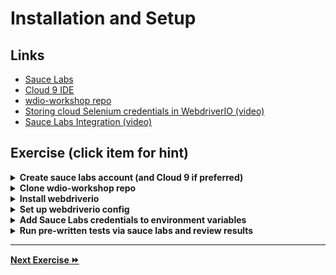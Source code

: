 # Installation and Setup

## Links

- [Sauce Labs](https://saucelabs.com/)
- [Cloud 9 IDE](https://c9.io)
- [wdio-workshop repo](https://github.com/klamping/wdio-workshop)
- [Storing cloud Selenium credentials in WebdriverIO (video)](https://www.youtube.com/watch?v=DiaFdOtUoo8)
- [Sauce Labs Integration (video)](https://www.youtube.com/watch?v=suJGTIuPtlI&t=10m9s)

## Exercise (click item for hint)

<details>
  <summary><b>Create sauce labs account (and Cloud 9 if preferred)</b></summary>

- [Sauce Labs Free Trial](https://saucelabs.com/signup/trial)
- [Cloud 9](https://c9.io)

</details>

<details>
  <summary><b>Clone wdio-workshop repo</b></summary>

    git clone https://github.com/klamping/wdio-workshop.git

</details>

<details>
  <summary><b>Install webdriverio</b></summary>

    npm install --save-dev webdriverio

</details>

<details>
  <summary><b>Set up webdriverio config</b></summary>

    ./node_modules/.bin/wdio

**Config Responses:**

- Where do you want to execute your tests? **In the cloud using Sauce Labs, Browserstack or Testingbot**
- Environment variable for username **SAUCE_USERNAME**
- Environment variable for access key **SAUCE_ACCESS_KEY**
- Which framework do you want to use? **mocha**
- Shall I install the framework adapter for you? **Yes**
- Where are your test specs located? **./test/**/*.js**
- Which reporter do you want to use?  **spec - https://github.com/webdriverio/wdio-spec-reporter**
- Shall I install the reporter library for you? **Yes**
- Do you want to add a service to your test setup?  **sauce - https://github.com/webdriverio/wdio-sauce-service**
- Shall I install the services for you? **Yes**
- Level of logging verbosity **silent**
- In which directory should screenshots gets saved if a command fails? **./errorShots/**
- What is the base url? **http://kevinlamping.com/webdriverio-course-content**  

</details>

<details>
  <summary><b>Add Sauce Labs credentials to environment variables</b></summary>

- [Sauce Labs access key](https://saucelabs.com/beta/user-settings)

In `.bashrc` file:
```
export SAUCE_USERNAME="username"
export SAUCE_ACCESS_KEY="XXXXXXXX-XXXX-XXXX-XXXX-XXXXXXXXXXXX"
```

</details>

<details>
  <summary><b>Run pre-written tests via sauce labs and review results</b></summary>

    ./node_modules/.bin/wdio

</details>

---

**[Next Exercise :fast_forward:](./2-assertions.md)**